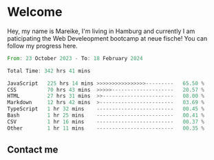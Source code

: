 # Welcome

Hey, my name is Mareike, I'm living in Hamburg and currently I am paticipating the Web Develeopment bootcamp at neue fische!
You can follow my progress here.

<!--START_SECTION:waka-->

```rust
From: 23 October 2023 - To: 18 February 2024

Total Time: 342 hrs 41 mins

JavaScript   225 hrs 14 mins >>>>>>>>>>>>>>>>---------   65.50 %
CSS          70 hrs 43 mins  >>>>>--------------------   20.57 %
HTML         27 hrs 31 mins  >>-----------------------   08.00 %
Markdown     12 hrs 42 mins  >------------------------   03.69 %
TypeScript   1 hr 32 mins    -------------------------   00.45 %
Bash         1 hr 25 mins    -------------------------   00.41 %
CSV          1 hr 16 mins    -------------------------   00.37 %
Other        1 hr 11 mins    -------------------------   00.35 %
```

<!--END_SECTION:waka-->

## Contact me



